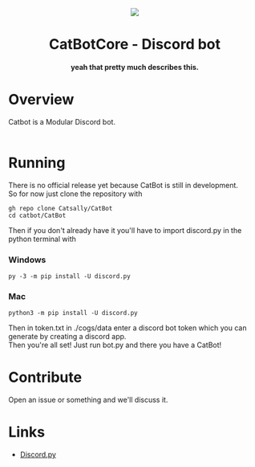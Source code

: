 <p align="center">
<img src="https://user-images.githubusercontent.com/23244024/93291586-74daf480-f7b1-11ea-9393-0f64372cc8f9.png">
</p>
<h1 align="center">
  CatBotCore - Discord bot
</h1>
<h4>
<p align="center">
  yeah that pretty much describes this.
</p>


# Overview
Catbot is a Modular Discord bot.
<br><br>

# Running
There is no official release yet because CatBot is still in development. 
<br>
So for now just clone the repository with
```
gh repo clone Catsally/CatBot
cd catbot/CatBot
```
Then if you don't already have it you'll have to import discord.py in the python terminal with
### Windows
```
py -3 -m pip install -U discord.py
```
### Mac
```
python3 -m pip install -U discord.py
```
Then in token.txt in ./cogs/data enter a discord bot token which you can generate by creating a discord app.
<br>
Then you're all set! Just run bot.py and there you have a CatBot!

# Contribute
Open an issue or something and we'll discuss it.

# Links
* [Discord.py](https://github.com/Rapptz/discord.py)

